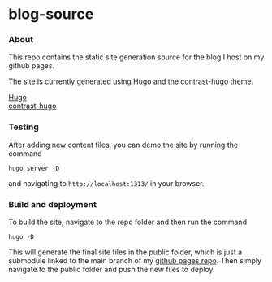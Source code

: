# blog-source
### About
This repo contains the static site generation source for the blog I host on my github pages.

The site is currently generated using Hugo  and the contrast-hugo theme.

[Hugo](https://gohugo.io/)  
[contrast-hugo](https://github.com/niklasbuschmann/contrast-hugo/tree/9b3ec3d0243d3076342e53bbdcc6579265eb1cb6) 

### Testing
After adding new content files, you can demo the site by running the command
```
hugo server -D
```
and navigating to `http://localhost:1313/` in your browser.

### Build and deployment
To build the site, navigate to the repo folder and then run the command

```
hugo -D
```

This will generate the final site files in the public folder, which is just a submodule linked to the main branch of my [github pages repo](https://github.com/kshatos/kshatos.github.io). Then simply navigate to the public folder and push the new files to deploy.
